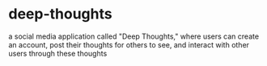 # deep-thoughts
a social media application called "Deep Thoughts," where users can create an account, post their thoughts for others to see, and interact with other users through these thoughts
